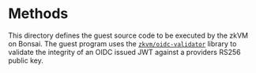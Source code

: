 # Methods

This directory defines the guest source code to be executed by the zkVM on Bonsai. The guest program uses the [`zkvm/oidc-validator`] library to validate the integrity of an OIDC issued JWT against a providers RS256 public key.  

[`zkvm/oidc-validator`]: ../zkvm/oidc-validator
